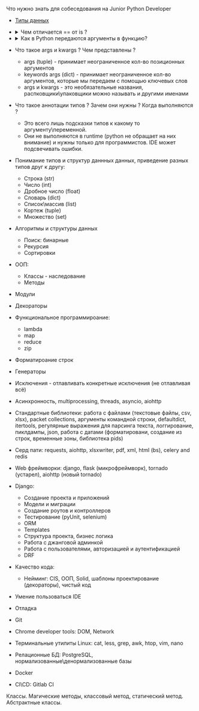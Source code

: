 Что нужно знать для собеседования на Junior Python Developer

* [Типы данных](pages/data_types.md)

* <details> 
    <summary>Чем отличается == от is ?</summary>
    "==" сравнивает два операнда по значениям, а "is" по их адресам в памяти.
  </details>

* <details> 
    <summary>Как в Python передаются аргументы в функцию?</summary>
     1) позиционным способом и через ключевые слова <br>
     2) по значениям (неизменяемые) и по ссылкам (изменяемые)
  </details>
  
* Что такое args и kwargs ? Чем представлены ?
  * args (tuple) - принимает неограниченное кол-во позиционных аргументов
  * keywords args (dict) - принимает неограниченное кол-во аргументов, которые мы передаем с помощью ключевых слов
  * args и kwargs - это необязательные названия, распковщики\упаковщики можно называть и другими именами

* Что такое аннотации типов ? Зачем они нужны ? Когда выполняются ?
  * Это всего лишь подсказки типов к какому то аргументу\переменной.
  * Они не выполняются в runtime (python не обращает на них внимание) и нужны только для программистов. IDE может подсвечивать ошибки.

* Понимание типов и структур даннных данных, приведение разных типов друг к другу:
  * Строка (str)
  * Число (int)
  * Дробное число (float) 
  * Словарь (dict)
  * Список\массив (list)
  * Кортеж (tuple)
  * Множество (set)

* Алгоритмы и структуры данных
  * Поиск: бинарные
  * Рекурсия
  * Сортировки

* ООП:
  * Классы - наследование
  * Методы

* Модули

* Декораторы

* Функциональное программироание:
  * lambda
  * map
  * reduce
  * zip

* Форматироание строк



 * Генераторы
 * Исключения - отлавливать конкретные исключения (не отлавливая всё)
 * Асинхронность, multiprocessing, threads, asyncio, aiohttp
 * Стандартные библиотеки: работа с файлами (текстовые файлы, csv, xlsx), packet collections, аргументы командной строки, defaultdict, itertools, регулярные выражения для парсинга текста, логгирование, пиклдампы, json, работа с датами (форматировани, создание из строк, временные зоны, библиотека pids)
 * Серд пати: requests, aiohttp, xlsxwriter, pdf, xml, html (bs), celery and redis
 * Web фреймворки: django, flask (микрофреймворк), tornado (устарел), aiohttp (новый tornado)
 * Django:
   * Создание проекта и приложений
   * Модели и миграции
   * Создание роутов и контроллеров
   * Тестирование (pyUnit, selenium)
   * ORM
   * Templates
   * Структура проекта, бизнес логика
   * Работа с джанговой админкой
   * Работа с пользователями, авторизацией и аутентификацией
   * DRF
 
* Качество кода:
  * Нейминг: CIS, ООП, Solid, шаблоны проектирование (декораторы), чистый код
* Умение пользоваться IDE
* Отладка
* Git
* Chrome developer tools: DOM, Network
* Терминальные утилиты Linux: cat, less, grep, awk, htop, vim, nano

* Релационные БД: PostgreSQL, нормализованные\денормализованные базы
* Docker
* CI\CD: Gitlab CI

Классы. Магические методы, классовый метод, статический метод.
Абстрактные классы.
